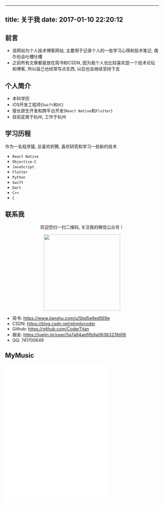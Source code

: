 
---
title: 关于我
date: 2017-01-10 22:20:12
---

## 前言
- 该网站为个人技术博客网站, 主要用于记录个人的一些学习心得和技术笔记, 偶尔也会吐槽吐槽
- 之前所有文章都是放在简书和CSDN, 因为我个人也比较喜欢逛一个技术论坛和博客, 所以自己也经常写点东西, 以后也会继续坚持下去

## 个人简介

- 本科学历
- iOS开发工程师(`Swift`和`OC`)
- 擅长原生开发和跨平台开发(`React Native`和`Flutter`)
- 目前定居于杭州, 工作于杭州





## 学习历程

作为一名程序猿, 总喜欢折腾, 喜欢研究和学习一些新的技术

- `React Native`
- `Objective-C`
- `JavaScript`
- `Flutter`
- `Python`
- `Swift`
- `Dart`
- `C++` 
- `C`




## 联系我

<div style="text-align: center">
    <p>欢迎您扫一扫二维码, 关注我的微信公众号！</p>
    <img src="https://titanjun.oss-cn-hangzhou.aliyuncs.com/hexo-next/qrcode_1280.jpg?x-oss-process=style/titanjun" width="250" height="250">
</div>

- 简书: https://www.jianshu.com/u/5bd5e9ed569e
- CSDN: https://blog.csdn.net/shmilycoder
- Github: https://github.com/CoderTitan
- 掘金: https://juejin.im/user/5a7a64ae6fb9a0636323fd06
- QQ: 741700649


## MyMusic

<iframe frameborder="no" border="0" marginwidth="0" marginheight="0" width=330 height=450 src="//music.163.com/outchain/player?type=0&id=2176937027&auto=1&height=430"></iframe>
